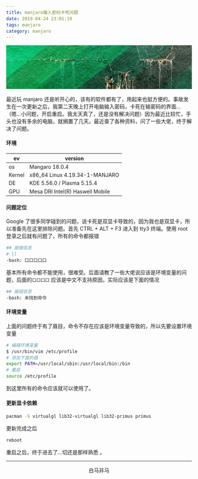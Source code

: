 ```yaml
---
title: manjaro输入密码卡死问题
date: 2019-04-24 23:01:19
tags: manjaro
category: manjaro
---
```


![年轻才不怕](manjaro输入密码卡死问题/密码卡死.png)


最近玩 manjaro 还是听开心的，该有的软件都有了，用起来也挺方便的。事故发生在一次更新之后，我第二天晚上打开电脑输入密码，卡死在输密码的界面...（嗯...小问题，开启重启。我太天真了，还是没有解决问题）因为最近比较忙，手头也没有多余的电脑，就搁置了几天。最近查了各种资料，问了一些大佬，终于解决了问题。

<!-- more -->

#### 环境

|    ev  |  version    |   
| ---- | ---- |    
|    os  |  Mangaro 18.0.4    |       
|    Kernel |    x86_64 Linux 4.19.34-1-MANJARO   |      
|DE| KDE 5.56.0 / Plasma 5.15.4 |
|GPU|Mesa DRI Intel(R) Haswell Mobile |

#### 问题定位

Google 了很多同学碰到的问题，说卡死是双显卡导致的，因为我也是双显卡，所以准备先在这里排除问题。首先 CTRL + ALT + F3 进入到 tty3 终端。使用 root 登录之后就有问题了，所有的命令都报错

``` bash
## 报错信息
# ll
-bash: 口口口口口
```
基本所有命令都不能使用，很难受。后面请教了一些大佬说应该是环境变量的问题，后面的`口口口口` 应该是中文不支持原因，实际应该是下面的情况

``` bash
## 报错信息
-bash: 未找到命令
```
#### 环境变量

上面的问题终于有了眉目，命令不存在应该是环境变量导致的，所以先要设置环境变量

``` bash
# 编辑环境变量
$ /usr/bin/vim /etc/profile
# 添加下面的值
export PATH=/usr/local/sbin:/usr/local/bin:/bin
# 重启
source /etc/profile
```

到这里所有的命令应该就可以使用了。

#### 更新显卡依赖

``` bash
pacman -S virtualgl lib32-virtualgl lib32-primus primus
```

更新完成之后

``` bash
reboot
```
重启之后，终于进去了...切还是那样熟悉 。

***
<center>白马非马</center>
